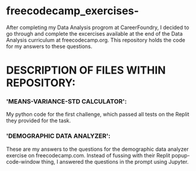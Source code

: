 # freecodecamp_exercises-
After completing my Data Analysis progrom at CareerFoundry, I decided to go through and complete the excercises available at the end of the Data Analysis curriculum at freecodecamp.org. This repository holds the code for my answers to these questions. 


# DESCRIPTION OF FILES WITHIN REPOSITORY:

### 'MEANS-VARIANCE-STD CALCULATOR':
My python code for the first challenge, which passed all tests on the Replit they provided for the task.


### 'DEMOGRAPHIC DATA ANALYZER':
These are my answers to the questions for the demographic data analyzer exercise on freecodecamp.com. Instead of fussing with their Replit popup-code-window thing, I answered the questions in the prompt using Jupyter. 
